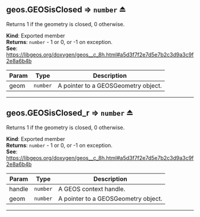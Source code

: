 <a name="exp_module_geos--geos.GEOSisClosed"></a>

## geos.GEOSisClosed ⇒ <code>number</code> ⏏
Returns 1 if the geometry is closed, 0 otherwise.

**Kind**: Exported member  
**Returns**: <code>number</code> - 1 or 0, or -1 on exception.  
**See**: https://libgeos.org/doxygen/geos__c_8h.html#a5d3f7f2e7d5e7b2c3d9a3c9f2e8a6b4b  

| Param | Type | Description |
| --- | --- | --- |
| geom | <code>number</code> | A pointer to a GEOSGeometry object. |


---
<a name="exp_module_geos--geos.GEOSisClosed_r"></a>

## geos.GEOSisClosed\_r ⇒ <code>number</code> ⏏
Returns 1 if the geometry is closed, 0 otherwise.

**Kind**: Exported member  
**Returns**: <code>number</code> - 1 or 0, or -1 on exception.  
**See**: https://libgeos.org/doxygen/geos__c_8h.html#a5d3f7f2e7d5e7b2c3d9a3c9f2e8a6b4b  

| Param | Type | Description |
| --- | --- | --- |
| handle | <code>number</code> | A GEOS context handle. |
| geom | <code>number</code> | A pointer to a GEOSGeometry object. |


---
